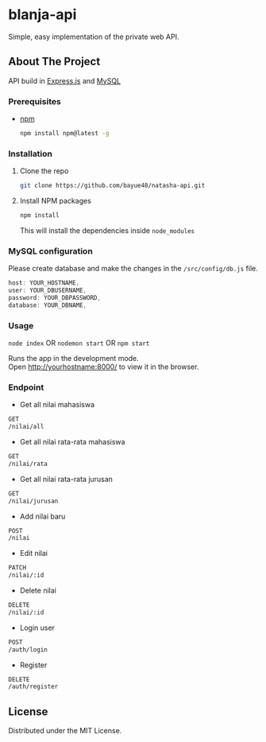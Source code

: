 # blanja-api

Simple, easy implementation of the private web API.

## About The Project

API build in [Express.js](https://expressjs.com/) and [MySQL](https://www.mysql.com/)

### Prerequisites

- [npm](https://nodejs.org/en/download/)
  ```sh
  npm install npm@latest -g
  ```

### Installation

1. Clone the repo
   ```sh
   git clone https://github.com/bayue48/natasha-api.git
   ```
2. Install NPM packages
   ```sh
   npm install
   ```
   This will install the dependencies inside `node_modules`

### MySQL configuration

Please create database and make the changes in the `/src/config/db.js` file.

```js 
host: YOUR_HOSTNAME,
user: YOUR_DBUSERNAME,
password: YOUR_DBPASSWORD,
database: YOUR_DBNAME,
```

### Usage

`node index` OR `nodemon start` OR `npm start`

Runs the app in the development mode.<br>
Open [http://yourhostname:8000/](http://localhost:8000/) to view it in the browser.

### Endpoint

- Get all nilai mahasiswa
```sh
GET
/nilai/all
```
- Get all nilai rata-rata mahasiswa
```sh
GET
/nilai/rata
```
- Get all nilai rata-rata jurusan
```sh
GET
/nilai/jurusan
```
- Add nilai baru
```sh
POST
/nilai
```
- Edit nilai
```sh
PATCH
/nilai/:id
```
- Delete nilai
```sh
DELETE
/nilai/:id
```
- Login user
```sh
POST
/auth/login
```
- Register
```sh
DELETE
/auth/register
```

## License

Distributed under the MIT License.
